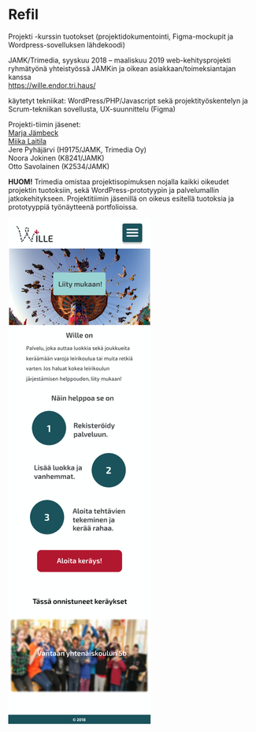 # Refil
Projekti -kurssin tuotokset (projektidokumentointi, Figma-mockupit ja Wordpress-sovelluksen lähdekoodi)

JAMK/Trimedia, syyskuu 2018 – maaliskuu 2019
web-kehitysprojekti ryhmätyönä yhteistyössä JAMKin ja oikean asiakkaan/toimeksiantajan kanssa  
https://wille.endor.tri.haus/  

käytetyt tekniikat: WordPress/PHP/Javascript sekä projektityöskentelyn ja Scrum-tekniikan sovellusta, UX-suunnittelu (Figma)

Projekti-tiimin jäsenet:  
[Marja Jämbeck](https://www.linkedin.com/in/marja-j%C3%A4mbeck-315a9169/)  
[Miika Laitila](https://www.linkedin.com/in/miika-laitila-a12018187/)  
Jere Pyhäjärvi (H9175/JAMK, Trimedia Oy)  
Noora Jokinen (K8241/JAMK)  
Otto Savolainen (K2534/JAMK)  

**HUOM!** Trimedia omistaa projektisopimuksen nojalla kaikki oikeudet projektin tuotoksiin, sekä WordPress-prototyypin ja palvelumallin jatkokehitykseen. Projektitiimin jäsenillä on oikeus esitellä tuotoksia ja prototyyppiä työnäytteenä portfolioissa.

![Wille](/Figma/vanhemman%20n%C3%A4kym%C3%A4/Kirjautumaton%20etusivu.png)

